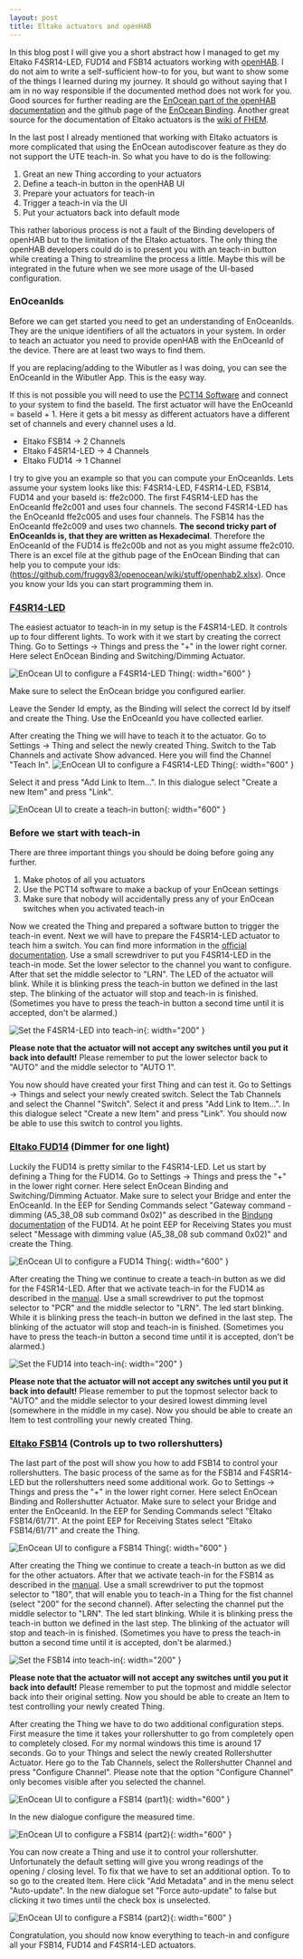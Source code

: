 ```yaml
---
layout: post
title: Eltako actuators and openHAB
---
```


In this blog post I will give you a short abstract how I managed to get my Eltako F4SR14-LED, FUD14 and FSB14 actuators working with [openHAB](https://www.openhab.org/). I do not aim to write a self-sufficient how-to for you, but want to show some of the things I learned during my journey. It should go without saying that I am in no way responsible if the documented method does not work for you. Good sources for further reading are the [EnOcean part of the openHAB documentation](https://www.openhab.org/addons/bindings/enocean/) and the github page of the [EnOcean Binding](https://github.com/fruggy83/openocean). Another great source for the documentation of Eltako actuators is the [wiki of FHEM](https://wiki.fhem.de/wiki/EnOcean_Starter_Guide#UTE-Teach-In).

In the last post I already mentioned that working with Eltako actuators is more complicated that using the EnOcean autodiscover feature as they do not support the UTE teach-in. So what you have to do is the following:

1. Great an new Thing according to your actuators
2. Define a teach-in button in the openHAB UI
3. Prepare your actuators for teach-in
4. Trigger a teach-in via the UI
5. Put your actuators back into default mode

This rather laborious process is not a fault of the Binding developers of openHAB but to the limitation of the Eltako actuators. The only thing the openHAB developers could do is to present you with an teach-in button while creating a Thing to streamline the process a little. Maybe this will be integrated in the future when we see more usage of the UI-based configuration. 

### EnOceanIds
Before we can get started you need to get an understanding of EnOceanIds. They are the unique identifiers of all the actuators in your system. In order to teach an actuator you need to provide openHAB with the EnOceanId of the device. There are at least two ways to find them. 

If you are replacing/adding to the Wibutler as I was doing, you can see the EnOceanId in the Wibutler App. This is the easy way.
 
If this is not possible you will need to use the [PCT14 Software](https://www.eltako.com/de/software/gfvs-software-pct14.html) and connect to your system to find the baseId. The first actuator will have the EnOceanId = baseId + 1. Here it gets a bit messy as different actuators have a different set of channels and every channel uses a Id.

* Eltako FSB14 -> 2 Channels
* Eltako F4SR14-LED -> 4 Channels
* Eltako FUD14 -> 1 Channel

I try to give you an example so that you can compute your EnOceanIds. Lets assume your system looks like this: F4SR14-LED, F4SR14-LED, FSB14, FUD14 and your baseId is: ffe2c000. The first F4SR14-LED has the EnOceanId ffe2c001 and uses four channels. The second F4SR14-LED has the EnOceanId ffe2c005 and uses four channels. The FSB14 has the EnOceanId ffe2c009 and uses two channels. **The second tricky part of EnOceanIds is, that they are written as Hexadecimal**. Therefore the EnOceanId of the FUD14 is ffe2c00b and not as you might assume ffe2c010. There is an excel file at the github page of the EnOcean Binding that can help you to compute your ids: (https://github.com/fruggy83/openocean/wiki/stuff/openhab2.xlsx). Once you know your Ids you can start programming them in.

###  [F4SR14-LED](ttps://www.elektroland24.de/smarthome/Eltako-Funk/Schalten-per-Funk-oxid-1/Funkaktoren-Schalten-REG/Eltako-F4SR14-LED-Funk-Schaltrelais-fuer-230V-LED-s-4-Kanaele.html)

The easiest actuator to teach-in in my setup is the F4SR14-LED. It controls up to four different lights. To work with it we start by creating the correct Thing. Go to Settings -> Things and press the "+" in the lower right corner. Here select EnOcean Binding and Switching/Dimming Actuator. 

![EnOcean UI to configure a F4SR14-LED Thing](/images/EnOcean_F4SR14_createThing.png){: width="600" }

Make sure to select the EnOcean bridge you configured earlier. 

Leave the Sender Id empty, as the Binding will select the correct Id by itself and create the Thing. Use the EnOceanId you have collected earlier.

After creating the Thing we will have to teach it to the actuator. Go to Settings -> Thing and select the newly created Thing. Switch to the Tab Channels and activate Show advanced. Here you will find the Channel "Teach In". 
![EnOcean UI to configure a F4SR14-LED Thing](/images/openhab_enocean_teachin.png){: width="600" }

Select it and press "Add Link to Item...". In this dialogue select "Create a new Item" and press "Link". 

![EnOcean UI to create a teach-in button](/images/openhab_enocean_teachin2.png){: width="600" }

### Before we start with teach-in
There are three important things you should be doing before going any further.

1. Make photos of all you actuators
2. Use the PCT14 software to make a backup of your EnOcean settings
3. Make sure that nobody will accidentally press any of your EnOcean switches when you activated teach-in

Now we created the Thing and prepared a software button to trigger the teach-in event. Next we will have to prepare the F4SR14-LED actuator to teach him a switch. You can find more information in the [official documentation](https://www.eltako.com/fileadmin/downloads/de/_bedienung/F4SR14-LED_30014076-1_dt.pdf). Use a small screwdriver to put you F4SR14-LED in the teach-in mode. Set the lower selector to the channel you want to configure. After that set the middle selector to "LRN". The LED of the actuator will blink. While it is blinking press the teach-in button we defined in the last step. The blinking of the actuator will stop and teach-in is finished. (Sometimes you have to press the teach-in button a second time until it is accepted, don't be alarmed.)

![Set the F4SR14-LED into teach-in](/images/F4SR14-LED.png){: width="200" }

**Please note that the actuator will not accept any switches until you put it back into default!** Please remember to put the lower selector back to "AUTO" and the middle selector to "AUTO 1".

You now should have created your first Thing and can test it. Go to Settings -> Things and select your newly created switch. Select the Tab Channels and select the Channel "Switch". Select it and press "Add Link to Item...". In this dialogue select "Create a new Item" and press "Link". You should now be able to use this switch to control you lights.

### [Eltako FUD14](https://www.elektroland24.de/smarthome/Eltako-Funk/Dimmen-per-Funk/Funkaktoren-Dimmen-REG/Eltako-FUD14-Universal-Dimmschalter-LED-ESL-bis-400W.html?listtype=search&searchparam=fud14&&order=&&order=#FUD14) (Dimmer for one light)

Luckily the FUD14 is pretty similar to the F4SR14-LED. Let us start by defining a Thing for the FUD14. Go to Settings -> Things and press the "+" in the lower right corner. Here select EnOcean Binding and Switching/Dimming Actuator. Make sure to select your Bridge and enter the EnOceanId. In the EEP for Sending Commands select "Gateway command - dimming (A5_38_08 sub command 0x02)" as described in the [Bindung documentation](https://www.openhab.org/addons/bindings/enocean/) of the FUD14. At he point EEP for Receiving States you must select "Message with dimming value (A5_38_08 sub command 0x02)" and create the Thing.

![EnOcean UI to configure a FUD14 Thing](/images/EnOcean_FUD14_createThing.png){: width="600" }

After creating the Thing we continue to create a teach-in button as we did for the F4SR14-LED. After that we activate teach-in for the FUD14 as described in the [manual](https://www.eltako.com/fileadmin/downloads/de/_bedienung/FUD14_30014005-2_dt.pdf). Use a small screwdriver to put the topmost selector to "PCR" and the middle selector to "LRN". The led start blinking. While it is blinking press the teach-in button we defined in the last step. The blinking of the actuator will stop and teach-in is finished. (Sometimes you have to press the teach-in button a second time until it is accepted, don't be alarmed.)

![Set the FUD14 into teach-in](/images/FUD14.png){: width="200" }

**Please note that the actuator will not accept any switches until you put it back into default!** Please remember to put the topmost selector back to "AUTO" and the middle selector to your desired lowest dimming level (somewhere in the middle in my case). Now you should be able to create an Item to test controlling your newly created Thing.

### [Eltako FSB14](https://www.elektroland24.de/smarthome/Eltako-Funk/Rollladen-per-Funk/Funkaktoren-Rollladen/Eltako-FSB14-Schaltaktor-Rollladen-mit-2-Kanaelen.html) (Controls up to two rollershutters)

The last part of the post will show you how to add FSB14 to control your rollershutters. The basic process of the same as for the FSB14 and F4SR14-LED but the rollershutters need some additional work. Go to Settings -> Things and press the "+" in the lower right corner. Here select EnOcean Binding and Rollershutter Actuator. Make sure to select your Bridge and enter the EnOceanId. In the EEP for Sending Commands select "Eltako FSB14/61/71". At the point EEP for Receiving States select "Eltako FSB14/61/71" and create the Thing.

![EnOcean UI to configure a FSB14 Thing](/images/EnOcean_FUD14_createThing.png){: width="600" }

After creating the Thing we continue to create a teach-in button as we did for the other actuators. After that we activate teach-in for the FSB14 as described in the [manual](https://www.eltako.com/fileadmin/downloads/de/_bedienung/FSB14_30014004-2_dt.pdf). Use a small screwdriver to put the topmost selector to "180", that will enable you to teach-in a Thing for the fist channel (select "200" for the second channel). After selecting the channel put the middle selector to "LRN". The led start blinking. While it is blinking press the teach-in button we defined in the last step. The blinking of the actuator will stop and teach-in is finished. (Sometimes you have to press the teach-in button a second time until it is accepted, don't be alarmed.)

![Set the FSB14 into teach-in](/images/FSB14.png){: width="200" }

**Please note that the actuator will not accept any switches until you put it back into default!** Please remember to put the topmost and middle selector back into their original setting. Now you should be able to create an Item to test controlling your newly created Thing.

After creating the Thing we have to do two additional configuration steps. First measure the time it takes your rollershutter to go from completely open to completely closed. For my normal windows this time is around 17 seconds. Go to your Things and select the newly created Rollershutter Actuator. Here go to the Tab Channels, select the Rollershutter Channel and press "Configure Channel". Please note that the option "Configure Channel" only becomes visible after you selected the channel. 

![EnOcean UI to configure a FSB14 (part1)](/images/EnOcean_FSB14_configureThing1.svg){: width="600" }

In the new dialogue configure the measured time.

![EnOcean UI to configure a FSB14 (part2)](/images/EnOcean_FSB14_configureThing2.svg){: width="600" }

You can now create a Thing and use it to control your rollershutter. Unfortunately the default setting will give you wrong readings of the opening / closing level. To fix that we have to set an additional option. To to so go to the created Item. Here click "Add Metadata" and in the menu select "Auto-update". In the new dialogue set "Force auto-update" to false but clicking it two times until the check box is unselected.

![EnOcean UI to configure a FSB14 (part2)](/images/EnOcean_FSB14_configureItem.svg){: width="600" }

Congratulation, you should now know everything to teach-in and configure all your FSB14, FUD14 and F4SR14-LED actuators.